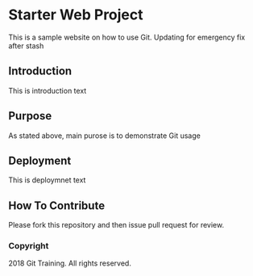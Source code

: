 # Starter Web Project
This is a sample website on how to use
Git. Updating for emergency fix after stash
## Introduction
This is introduction text
## Purpose
As stated above, main purose is to demonstrate Git usage
## Deployment
This is deploymnet text

## How To Contribute
Please fork this repository and then issue pull request for review.
### Copyright
2018 Git Training. All rights reserved.